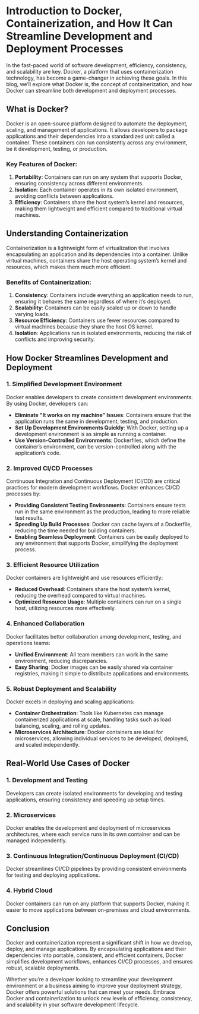 # Introduction to Docker, Containerization, and How It Can Streamline Development and Deployment Processes

In the fast-paced world of software development, efficiency, consistency, and scalability are key. Docker, a platform that uses containerization technology, has become a game-changer in achieving these goals. In this blog, we’ll explore what Docker is, the concept of containerization, and how Docker can streamline both development and deployment processes.

## What is Docker?

Docker is an open-source platform designed to automate the deployment, scaling, and management of applications. It allows developers to package applications and their dependencies into a standardized unit called a container. These containers can run consistently across any environment, be it development, testing, or production.

### Key Features of Docker:
1. **Portability**: Containers can run on any system that supports Docker, ensuring consistency across different environments.
2. **Isolation**: Each container operates in its own isolated environment, avoiding conflicts between applications.
3. **Efficiency**: Containers share the host system’s kernel and resources, making them lightweight and efficient compared to traditional virtual machines.

## Understanding Containerization

Containerization is a lightweight form of virtualization that involves encapsulating an application and its dependencies into a container. Unlike virtual machines, containers share the host operating system’s kernel and resources, which makes them much more efficient.

### Benefits of Containerization:
1. **Consistency**: Containers include everything an application needs to run, ensuring it behaves the same regardless of where it’s deployed.
2. **Scalability**: Containers can be easily scaled up or down to handle varying loads.
3. **Resource Efficiency**: Containers use fewer resources compared to virtual machines because they share the host OS kernel.
4. **Isolation**: Applications run in isolated environments, reducing the risk of conflicts and improving security.

## How Docker Streamlines Development and Deployment

### 1. Simplified Development Environment

Docker enables developers to create consistent development environments. By using Docker, developers can:
- **Eliminate "It works on my machine" Issues**: Containers ensure that the application runs the same in development, testing, and production.
- **Set Up Development Environments Quickly**: With Docker, setting up a development environment is as simple as running a container.
- **Use Version-Controlled Environments**: Dockerfiles, which define the container’s environment, can be version-controlled along with the application’s code.

### 2. Improved CI/CD Processes

Continuous Integration and Continuous Deployment (CI/CD) are critical practices for modern development workflows. Docker enhances CI/CD processes by:
- **Providing Consistent Testing Environments**: Containers ensure tests run in the same environment as the production, leading to more reliable test results.
- **Speeding Up Build Processes**: Docker can cache layers of a Dockerfile, reducing the time needed for building containers.
- **Enabling Seamless Deployment**: Containers can be easily deployed to any environment that supports Docker, simplifying the deployment process.

### 3. Efficient Resource Utilization

Docker containers are lightweight and use resources efficiently:
- **Reduced Overhead**: Containers share the host system’s kernel, reducing the overhead compared to virtual machines.
- **Optimized Resource Usage**: Multiple containers can run on a single host, utilizing resources more effectively.

### 4. Enhanced Collaboration

Docker facilitates better collaboration among development, testing, and operations teams:
- **Unified Environment**: All team members can work in the same environment, reducing discrepancies.
- **Easy Sharing**: Docker images can be easily shared via container registries, making it simple to distribute applications and environments.

### 5. Robust Deployment and Scalability

Docker excels in deploying and scaling applications:
- **Container Orchestration**: Tools like Kubernetes can manage containerized applications at scale, handling tasks such as load balancing, scaling, and rolling updates.
- **Microservices Architecture**: Docker containers are ideal for microservices, allowing individual services to be developed, deployed, and scaled independently.

## Real-World Use Cases of Docker

### 1. Development and Testing
Developers can create isolated environments for developing and testing applications, ensuring consistency and speeding up setup times.

### 2. Microservices
Docker enables the development and deployment of microservices architectures, where each service runs in its own container and can be managed independently.

### 3. Continuous Integration/Continuous Deployment (CI/CD)
Docker streamlines CI/CD pipelines by providing consistent environments for testing and deploying applications.

### 4. Hybrid Cloud
Docker containers can run on any platform that supports Docker, making it easier to move applications between on-premises and cloud environments.

## Conclusion

Docker and containerization represent a significant shift in how we develop, deploy, and manage applications. By encapsulating applications and their dependencies into portable, consistent, and efficient containers, Docker simplifies development workflows, enhances CI/CD processes, and ensures robust, scalable deployments.

Whether you’re a developer looking to streamline your development environment or a business aiming to improve your deployment strategy, Docker offers powerful solutions that can meet your needs. Embrace Docker and containerization to unlock new levels of efficiency, consistency, and scalability in your software development lifecycle.

